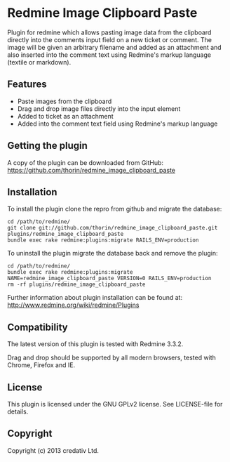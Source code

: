 # Redmine Image Clipboard Paste

Plugin for redmine which allows pasting image data from the clipboard directly into the comments input field on a new ticket or comment. The image will be given an arbitrary filename and added as an attachment and also inserted into the comment text using Redmine's markup language (textile or markdown).

## Features

* Paste images from the clipboard
* Drag and drop image files directly into the input element
* Added to ticket as an attachment
* Added into the comment text field using Redmine's markup language

## Getting the plugin

A copy of the plugin can be downloaded from GitHub: https://github.com/thorin/redmine_image_clipboard_paste

## Installation

To install the plugin clone the repro from github and migrate the database:

```
cd /path/to/redmine/
git clone git://github.com/thorin/redmine_image_clipboard_paste.git plugins/redmine_image_clipboard_paste
bundle exec rake redmine:plugins:migrate RAILS_ENV=production
```

To uninstall the plugin migrate the database back and remove the plugin:

```
cd /path/to/redmine/
bundle exec rake redmine:plugins:migrate NAME=redmine_image_clipboard_paste VERSION=0 RAILS_ENV=production
rm -rf plugins/redmine_image_clipboard_paste
```

Further information about plugin installation can be found at: http://www.redmine.org/wiki/redmine/Plugins

## Compatibility

The latest version of this plugin is tested with Redmine 3.3.2.

Drag and drop should be supported by all modern browsers, tested with Chrome, Firefox and IE.

## License

This plugin is licensed under the GNU GPLv2 license. See LICENSE-file for details.

## Copyright

Copyright (c) 2013 credativ Ltd.

